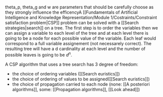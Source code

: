 theta_p, theta_g and w are parameters that should be carefully choose  as they strongly influence the efficencyA [[Fundamentals of Artificial Intelligence and Knowledge Representation/Module 1/Costraints/Constraint satisfaction problem|CSP]] problem  can be solved with a [[Search strategies|search]] on a tree.
The first step is to order the variables then we can assign a variable to each level of the tree and at each level there is going to be a node for each possible value of the variable. Each leaf would correspond to a full variable assignement (not necessarely correct). 
The resulting tree will have a d cardinality at each level and the number of possible leaves is going to be $d^n$.

A CSP algorithm that uses a tree search has 3 degree of freedom:
- the choice of ordering variables ([[Search euristics]])
- the choice of ordering of values to be assigned([[Search euristics]])
- the choice of propagation carried to each node (none: [[A posteriori algorithms]], some: [[Propagation algorithms]], [[Look ahead]])